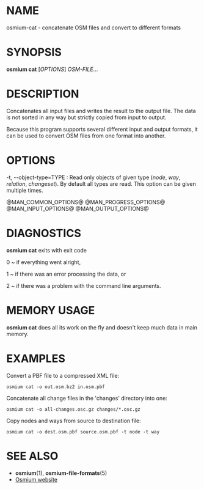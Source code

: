 
# NAME

osmium-cat - concatenate OSM files and convert to different formats


# SYNOPSIS

**osmium cat** \[*OPTIONS*\] *OSM-FILE*...


# DESCRIPTION

Concatenates all input files and writes the result to the output file. The data
is not sorted in any way but strictly copied from input to output.

Because this program supports several different input and output formats, it
can be used to convert OSM files from one format into another.


# OPTIONS

-t, --object-type=TYPE
:   Read only objects of given type (*node*, *way*, *relation*, *changeset*).
    By default all types are read. This option can be given multiple times.

@MAN_COMMON_OPTIONS@
@MAN_PROGRESS_OPTIONS@
@MAN_INPUT_OPTIONS@
@MAN_OUTPUT_OPTIONS@

# DIAGNOSTICS

**osmium cat** exits with exit code

0
  ~ if everything went alright,

1
  ~ if there was an error processing the data, or

2
  ~ if there was a problem with the command line arguments.


# MEMORY USAGE

**osmium cat** does all its work on the fly and doesn't keep much data in
main memory.


# EXAMPLES

Convert a PBF file to a compressed XML file:

    osmium cat -o out.osm.bz2 in.osm.pbf

Concatenate all change files in the 'changes' directory into one:

    osmium cat -o all-changes.osc.gz changes/*.osc.gz

Copy nodes and ways from source to destination file:

    osmium cat -o dest.osm.pbf source.osm.pbf -t node -t way


# SEE ALSO

* **osmium**(1), **osmium-file-formats**(5)
* [Osmium website](http://osmcode.org/osmium)

